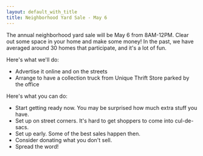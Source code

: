 ```yaml
---
layout: default_with_title
title: Neighborhood Yard Sale - May 6
---
```


The annual neighborhood yard sale will be May 6 from 8AM-12PM. Clear out some space in your home and make some money! In the past, we have averaged around 30 homes that participate, and it's a lot of fun.

Here's what we'll do:

* Advertise it online and on the streets
* Arrange to have a collection truck from Unique Thrift Store parked by the office 

Here's what you can do:

* Start getting ready now. You may be surprised how much extra stuff you have. 
* Set up on street corners. It's hard to get shoppers to come into cul-de-sacs. 
* Set up early. Some of the best sales happen then.
* Consider donating what you don't sell. 
* Spread the word!

